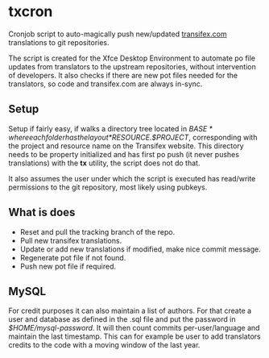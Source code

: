 txcron
======

Cronjob script to auto-magically push new/updated [transifex.com](http://transifex.com) translations to git repositories.

The script is created for the Xfce Desktop Environment to automate po file updates from translators to the upstream repositories, without intervention of developers. It also checks if there are new pot files needed for the translators, so code and transifex.com are always in-sync.

Setup
-----

Setup if fairly easy, if walks a directory tree located in *$BASE* where each folder has the layout *$RESOURCE.$PROJECT*, corresponding with the project and resource name on the Transifex website. This directory needs to be property initialized and has first po push (it never pushes translations) with the **tx** utility, the script does not do that.

It also assumes the user under which the script is executed has read/write permissions to the git repository, most likely using pubkeys.

What is does
------------
* Reset and pull the tracking branch of the repo.
* Pull new transifex translations.
* Update or add new translations if modified, make nice commit message.
* Regenerate pot file if not found.
* Push new pot file if required.

MySQL
-----
For credit purposes it can also maintain a list of authors. For that create a user and database as defined in the .sql file and put the password in *$HOME/mysql-password*. It will then count commits per-user/language and maintain the last timestamp. This can for example be user to add translators credits to the code with a moving window of the last year.
